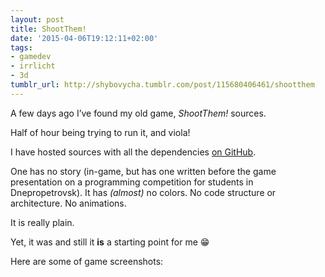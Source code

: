 ```yaml
---
layout: post
title: ShootThem!
date: '2015-04-06T19:12:11+02:00'
tags:
- gamedev
- irrlicht
- 3d
tumblr_url: http://shybovycha.tumblr.com/post/115680406461/shootthem
---
```


A few days ago I’ve found my old game, _ShootThem!_ sources.

Half of hour being trying to run it, and viola!

I have hosted sources with all the dependencies [on GitHub](https://github.com/shybovycha/shoot-them).

One has no story (in-game, but has one written before the game presentation on a programming competition for students in Dnepropetrovsk). It has _(almost)_ no colors. No code structure or architecture. No animations. 

It is really plain.

Yet, it was and still it **is** a starting point for me 😁

Here are some of game screenshots:

<div style="display:flex; flex-direction:column; align-content:center;">
<div><img data-src="https://40.media.tumblr.com/95ddd7383427489e1c49686529772b12/tumblr_inline_nmea8sxPPW1qh5oee_540.png" data-orig-height="768" data-orig-width="1366"/></div>
<div><img data-src="https://40.media.tumblr.com/3c7f02ed76fb4cd8990e92a95d6130bb/tumblr_inline_nmea966kmi1qh5oee_540.png" data-orig-height="768" data-orig-width="1366"/></div>
<div><img data-src="https://40.media.tumblr.com/008359ef9bdbe0f5bd2c86c943e538d0/tumblr_inline_nmea9pD5Nj1qh5oee_540.png" data-orig-height="768" data-orig-width="1366"/></div>
<div><img data-src="https://40.media.tumblr.com/bd88e4fa345121c06a850e82a2b4805b/tumblr_inline_nmeaa4oVAD1qh5oee_540.png" data-orig-height="768" data-orig-width="1366"/></div>
<div><img data-src="https://41.media.tumblr.com/441f9207f3eda4d1454202b15666055d/tumblr_inline_nmeaaiOKq51qh5oee_540.png" data-orig-height="768" data-orig-width="1366"/></div>
</div>
